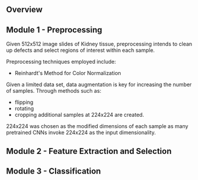 ## Overview

## Module 1 - Preprocessing

Given 512x512 image slides of Kidney tissue, preprocessing intends to clean up defects and select  regions of interest within each sample.

Preprocessing techniques employed include:
- Reinhardt's Method for Color Normalization

Given a limited data set, data augmentation is key for increasing the number of samples. Through methods such as:
- flipping
- rotating
- cropping
additional samples at 224x224 are created.

224x224 was chosen as the modified dimensions of each sample as many pretrained CNNs invoke 224x224 as the input dimensionality.

## Module 2 - Feature Extraction and Selection

## Module 3 - Classification
